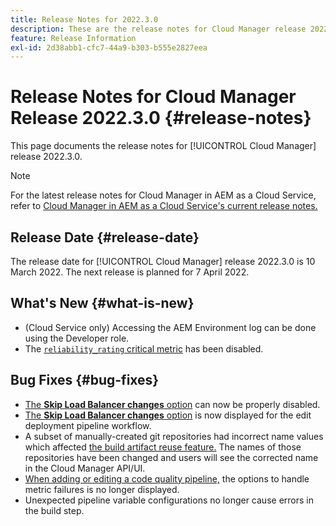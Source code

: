 ```yaml
---
title: Release Notes for 2022.3.0
description: These are the release notes for Cloud Manager release 2022.3.0.
feature: Release Information
exl-id: 2d38abb1-cfc7-44a9-b303-b555e2827eea
---
```


# Release Notes for Cloud Manager Release 2022.3.0 {#release-notes}

This page documents the release notes for [!UICONTROL Cloud Manager] release 2022.3.0.

>[!NOTE]
>
>For the latest release notes for Cloud Manager in AEM as a Cloud Service, refer to [Cloud Manager in AEM as a Cloud Service's current release notes.](https://experienceleague.adobe.com/docs/experience-manager-cloud-service/content/implementing/using-cloud-manager/release-notes-cloud-manager/release-notes-cm-current.html)

## Release Date {#release-date}

The release date for [!UICONTROL Cloud Manager] release 2022.3.0 is 10 March 2022. The next release is planned for 7 April 2022.

## What's New {#what-is-new}

* (Cloud Service only) Accessing the AEM Environment log can be done using the Developer role.
* The [`reliability_rating` critical metric](understand-your-test-results.md) has been disabled.


## Bug Fixes {#bug-fixes}

* [The **Skip Load Balancer changes** option](configuring-production-pipelines.md#adding-production-pipeline) can now be properly disabled.
* [The **Skip Load Balancer changes** option](configuring-production-pipelines.md#adding-production-pipeline) is now displayed for the edit deployment pipeline workflow. 
* A subset of manually-created git repositories had incorrect name values which affected [the build artifact reuse feature.](setting-up-project.md#build-artifact-reuse) The names of those repositories have been changed and users will see the corrected name in the Cloud Manager API/UI.
* [When adding or editing a code quality pipeline,](configuring-non-production-pipelines.md) the options to handle metric failures is no longer displayed.
* Unexpected pipeline variable configurations no longer cause errors in the build step.
